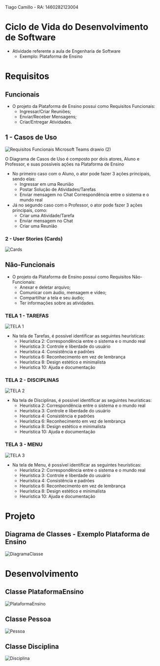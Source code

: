 Tiago Camillo - RA: 1460282123004

# Ciclo de Vida do Desenvolvimento de Software
- Atividade referente a aula de Engenharia de Software
  - Exemplo: Plataforma de Ensino 

# Requisitos
## Funcionais 
- O projeto da Plataforma de Ensino possui como Requisitos Funcionais:
  - Ingressar/Criar Reuniões;
  - Enviar/Receber Mensagens;
  - Criar/Entregar Atividades.

## 1 - Casos de Uso 
  
  ![Requisitos Funcionais Microsoft Teams drawio (2)](https://user-images.githubusercontent.com/66873418/158273537-320d0a5a-e0cd-49ac-a01e-98aefed312de.png)

O Diagrama de Casos de Uso é composto por dois atores, Aluno e Professor, e suas possíveis ações na Plataforma de Ensino

- No primeiro caso com o Aluno, o ator pode fazer 3 ações principais, sendo elas:
  - Ingressar em uma Reunião
  - Postar Solução de Atividades/Tarefas
  - Enviar mensagem no Chat
  Correspondência entre o sistema e o mundo real
- Já no segundo caso com o Professor, o ator pode fazer 3 ações principais, como:
  - Criar uma Atividade/Tarefa
  - Enviar mensagem no Chat
  - Criar uma Reunião

### 2 - User Stories (Cards) 
![Cards](https://user-images.githubusercontent.com/66873418/166340743-b46487be-64b0-479f-8c4a-ba2974e8a33b.jpg)
  
## Não-Funcionais 
- O projeto da Plataforma de Ensino possui como Requisitos Não-Funcionais:
  - Anexar e deletar arquivo;
  - Comunicar com áudio, mensagem e vídeo;
  - Compartilhar a tela e seu áudio;
  - Ter informações sobre as atividades.

### TELA 1 - TAREFAS
![TELA 1](https://user-images.githubusercontent.com/66873418/159191536-dd753398-af9a-4618-bee5-544ea6e15848.png)
- Na tela de Tarefas, é possível identificar as seguintes heurísticas:
  - Heurística 2: Correspondência entre o sistema e o mundo real 
  - Heurística 3: Controle e liberdade do usuário
  - Heurística 4: Consistência e padrões
  - Heurística 6: Reconhecimento em vez de lembrança
  - Heurística 8: Design estético e minimalista
  - Heurística 10: Ajuda e documentação
### TELA 2 - DISCIPLINAS
![TELA 2](https://user-images.githubusercontent.com/66873418/159192206-59f4a20b-4ba0-400b-a550-ab2ea86724a0.png)
- Na tela de Disciplinas, é possível identificar as seguintes heurísticas:
  - Heurística 2: Correspondência entre o sistema e o mundo real 
  - Heurística 3: Controle e liberdade do usuário
  - Heurística 4: Consistência e padrões
  - Heurística 6: Reconhecimento em vez de lembrança
  - Heurística 8: Design estético e minimalista
  - Heurística 10: Ajuda e documentação
### TELA 3 - MENU
![TELA 3](https://user-images.githubusercontent.com/66873418/159194130-c7ed464d-3e5a-4777-82fc-f6bca91bb276.png)
- Na tela de Menu, é possível identificar as seguintes heurísticas:
  - Heurística 2: Correspondência entre o sistema e o mundo real 
  - Heurística 3: Controle e liberdade do usuário
  - Heurística 4: Consistência e padrões
  - Heurística 6: Reconhecimento em vez de lembrança
  - Heurística 8: Design estético e minimalista
  - Heurística 10: Ajuda e documentação

# Projeto
## Diagrama de Classes - Exemplo Plataforma de Ensino
![DiagramaClasse](https://user-images.githubusercontent.com/66873418/161350049-1ebd98da-82ba-4f10-b87e-953502e10d7f.jpg)



# Desenvolvimento
## Classe PlataformaEnsino
![PlataformaEnsino](https://user-images.githubusercontent.com/66873418/161358216-31ac770d-d227-416c-b9c3-3890f69406e1.jpg)

## Classe Pessoa
![Pessoa](https://user-images.githubusercontent.com/66873418/161358226-64099206-47ab-4bee-ac5f-45823072b6ba.jpg)

## Classe Disciplina
![Disciplina](https://user-images.githubusercontent.com/66873418/161358231-06393093-f2a9-42f9-bbaa-9581a2c08539.jpg)
